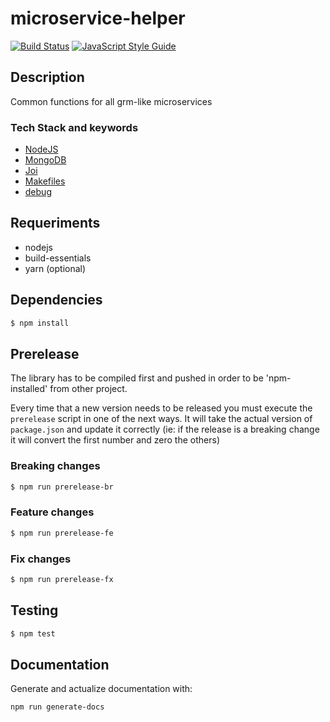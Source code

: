 # microservice-helper
[![Build Status](https://travis-ci.org/bons/microservice-helper.svg?branch=master)](https://travis-ci.org/bons/microservice-helper)
[![JavaScript Style Guide](https://img.shields.io/badge/code_style-standard-brightgreen.svg)](https://standardjs.com)

## Description
Common functions for all grm-like microservices

### Tech Stack and keywords

 - [NodeJS](https://nodejs.org/en/)
 - [MongoDB](https://www.mongodb.com/)
 - [Joi](https://github.com/hapijs/joi)
 - [Makefiles](https://www.gnu.org/software/make/manual/make.html)
 - [debug](https://www.npmjs.com/package/debug)

## Requeriments
 - nodejs
 - build-essentials
 - yarn (optional)

## Dependencies
```bash
$ npm install
```

## Prerelease

The library has to be compiled first and pushed in order to be 'npm-installed' from other project.

Every time that a new version needs to be released you must execute the `prerelease` script in one of
the next ways.
It will take the actual version of `package.json` and update it correctly (ie: if the release is
a breaking change it will convert the first number and zero the others)

### Breaking changes
```bash
$ npm run prerelease-br
```

### Feature changes
```bash
$ npm run prerelease-fe
```

### Fix changes
```bash
$ npm run prerelease-fx
```

## Testing

```bash
$ npm test
```
## Documentation

Generate and actualize documentation with:
```bash
npm run generate-docs
```